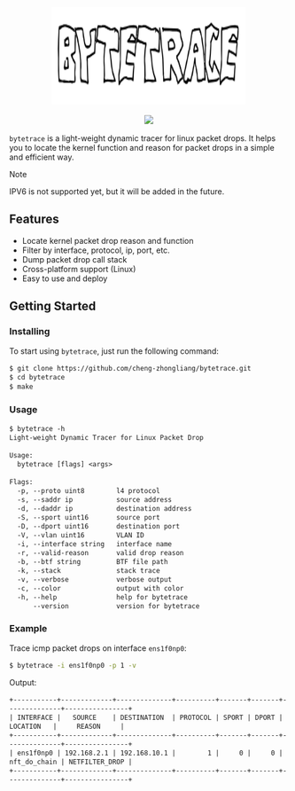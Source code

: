 <p align="center">
<img 
    src="logo.png" 
    width="350" height="175" border="0" alt="bytetrace">
<br><br>
<a title="License" target="_blank" href="https://github.com/cheng-zhongliang/bytetrace/blob/master/LICENSE"><img src="https://img.shields.io/github/license/cheng-zhongliang/bytetrace?style=flat-square"></a>
</p>

`bytetrace` is a light-weight dynamic tracer for linux packet drops. It helps you to locate the kernel function and reason for packet drops in a simple and efficient way.

> [!NOTE]
> IPV6 is not supported yet, but it will be added in the future.

## Features

- Locate kernel packet drop reason and function
- Filter by interface, protocol, ip, port, etc.
- Dump packet drop call stack
- Cross-platform support (Linux)
- Easy to use and deploy

## Getting Started

### Installing

To start using `bytetrace`, just run the following command:

```sh
$ git clone https://github.com/cheng-zhongliang/bytetrace.git
$ cd bytetrace
$ make
```

### Usage

```
$ bytetrace -h
Light-weight Dynamic Tracer for Linux Packet Drop

Usage:
  bytetrace [flags] <args>

Flags:
  -p, --proto uint8        l4 protocol
  -s, --saddr ip           source address
  -d, --daddr ip           destination address
  -S, --sport uint16       source port
  -D, --dport uint16       destination port
  -V, --vlan uint16        VLAN ID
  -i, --interface string   interface name
  -r, --valid-reason       valid drop reason
  -b, --btf string         BTF file path
  -k, --stack              stack trace
  -v, --verbose            verbose output
  -c, --color              output with color
  -h, --help               help for bytetrace
      --version            version for bytetrace
```

### Example

Trace icmp packet drops on interface `ens1f0np0`:

```sh
$ bytetrace -i ens1f0np0 -p 1 -v
```

Output:

```
+-----------+-------------+--------------+----------+-------+-------+--------------+----------------+
| INTERFACE |   SOURCE    | DESTINATION  | PROTOCOL | SPORT | DPORT |   LOCATION   |     REASON     |
+-----------+-------------+--------------+----------+-------+-------+--------------+----------------+
| ens1f0np0 | 192.168.2.1 | 192.168.10.1 |        1 |     0 |     0 | nft_do_chain | NETFILTER_DROP |
+-----------+-------------+--------------+----------+-------+-------+--------------+----------------+
```